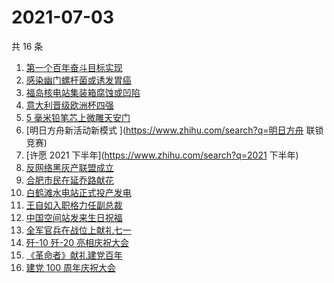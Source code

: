 # 2021-07-03

共 16 条

<!-- BEGIN -->
<!-- 最后更新时间 Sat Jul 03 2021 13:04:42 GMT+0800 (China Standard Time) -->

1. [第一个百年奋斗目标实现](https://www.zhihu.com/search?q=百年奋斗目标)
2. [感染幽门螺杆菌或诱发胃癌](https://www.zhihu.com/search?q=幽门螺杆菌)
3. [福岛核电站集装箱腐蚀或凹陷](https://www.zhihu.com/search?q=福岛核电站)
4. [意大利晋级欧洲杯四强](https://www.zhihu.com/search?q=意大利队)
5. [5 毫米铅笔芯上微雕天安门](https://www.zhihu.com/search?q=微雕天安门)
6. [明日方舟新活动新模式 ](https://www.zhihu.com/search?q=明日方舟 联锁竞赛)
7. [许愿 2021 下半年](https://www.zhihu.com/search?q=2021 下半年)
8. [反网络黑灰产联盟成立](https://www.zhihu.com/search?q=TapTap)
9. [合肥市民在延乔路献花](https://www.zhihu.com/search?q=合肥延乔路)
10. [白鹤滩水电站正式投产发电](https://www.zhihu.com/search?q=白鹤滩水电站)
11. [王自如入职格力任副总裁](https://www.zhihu.com/search?q=王自如)
12. [中国空间站发来生日祝福](https://www.zhihu.com/search?q=空间站)
13. [全军官兵在战位上献礼七一](https://www.zhihu.com/search?q=部队官兵)
14. [歼-10 歼-20 亮相庆祝大会](https://www.zhihu.com/search?q=歼20)
15. [《革命者》献礼建党百年](https://www.zhihu.com/search?q=革命者)
16. [建党 100 周年庆祝大会](https://www.zhihu.com/search?q=庆祝大会)

<!-- END -->
